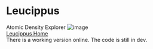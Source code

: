 # Leucippus
Atomic Density Explorer
![image](https://user-images.githubusercontent.com/4478957/134779935-fc3af39d-3b63-4d56-924c-66ef2b55a48b.png)
<br/><a href='https://student.cryst.bbk.ac.uk/~ab002/Leucippus.html' title='Home' target='_self'>Leucippus Home</a>
<br/>There is a working version online. The code is still in dev.
